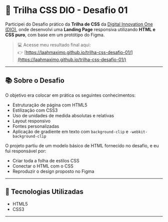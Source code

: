 # 🎯 Trilha CSS DIO - Desafio 01

Participei do Desafio prático da **Trilha de CSS** da [Digital Innovation One (DIO)](https://www.dio.me/), onde desenvolvi uma **Landing Page** responsiva utilizando **HTML e CSS puro**, com base em um protótipo do Figma.

> 💻 Acesse meu resultado final aqui:  
👉 [https://laahmaximo.github.io/trilha-css-desafio-01/](https://laahmaximo.github.io/trilha-css-desafio-01/)

---

## 📚 Sobre o Desafio

O objetivo era colocar em prática os seguintes conhecimentos:

- Estruturação de página com HTML5
- Estilização com CSS3
- Uso de unidades de medida absolutas e relativas
- Layout responsivo
- Fontes personalizadas
- Aplicação de gradiente em texto com `background-clip` e `-webkit-background-clip`

O projeto partiu de um modelo básico de HTML fornecido no desafio, e eu fui responsável por:

- Criar toda a folha de estilos CSS
- Conectar o HTML com o CSS
- Reproduzir o design proposto no Figma

---

## 🚀 Tecnologias Utilizadas

- HTML5
- CSS3

---
